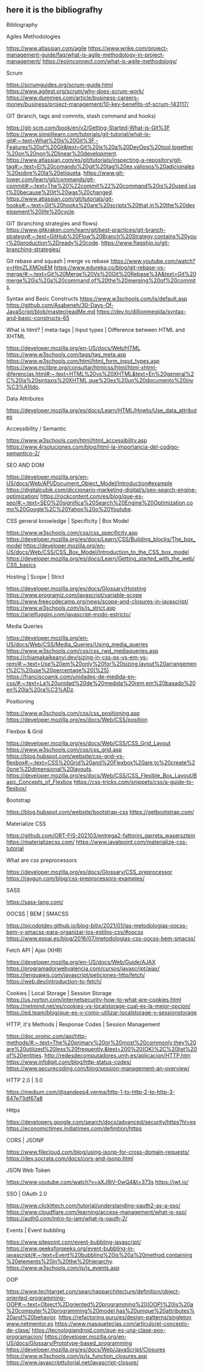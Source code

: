 ## here it is the bibliografhy

Bibliography

Agiles Methodologies


https://www.atlassian.com/agile
https://www.wrike.com/project-management-guide/faq/what-is-agile-methodology-in-project-management/
https://eoiinconnect.com/what-is-agile-methodology/

Scrum

https://scrumguides.org/scrum-guide.html
https://www.agilest.org/scrum/why-does-scrum-work/
https://www.dummies.com/article/business-careers-money/business/project-management/10-key-benefits-of-scrum-143117/


GIT (branch, tags and commits, stash command and hooks)

https://git-scm.com/book/en/v2/Getting-Started-What-is-Git%3F
https://www.simplilearn.com/tutorials/git-tutorial/what-is-git#:~:text=What%20is%20Git%3F,-Features%20of%20Git&text=Git%20is%20a%20DevOps%20tool,together%20on%20non%2Dlinear%20development.
https://www.atlassian.com/es/git/tutorials/inspecting-a-repository/git-tag#:~:text=El%20comando%20git%20tag%20es,valiosos%20adicionales%20sobre%20la%20etiqueta.
https://www.git-tower.com/learn/git/commands/git-commit#:~:text=The%20%22commit%22%20command%20is%20used,just%20because%20it%20was%20changed.
https://www.atlassian.com/git/tutorials/git-hooks#:~:text=Git%20hooks%20are%20scripts%20that,in%20the%20development%20life%20cycle.

GIT (branching strategies and flows)
https://www.gitkraken.com/learn/git/best-practices/git-branch-strategy#:~:text=GitHub%20Flow%20Branch%20Strategy,contains%20your%20production%2Dready%20code.
https://www.flagship.io/git-branching-strategies/

Git rebase and squash | merge vs rebase
https://www.youtube.com/watch?v=HlmZLXMOpEM
https://www.edureka.co/blog/git-rebase-vs-merge/#:~:text=Git%20Merge%20Vs%20Git%20Rebase%3A&text=Git%20merge%20is%20a%20command,of%20the%20merging%20of%20commits.

Syntax and Basic Constructs
https://www.w3schools.com/js/default.asp
https://github.com/Asabeneh/30-Days-Of-JavaScript/blob/master/readMe.md
https://dev.to/dillionmegida/syntax-and-basic-constructs-65


What is html? | meta-tags | Input types | Difference between HTML and XHTML

https://developer.mozilla.org/en-US/docs/Web/HTML
https://www.w3schools.com/tags/tag_meta.asp
https://www.w3schools.com/html/html_form_input_types.asp
https://www.mclibre.org/consultar/htmlcss/html/html-xhtml-diferencias.html#:~:text=HTML%20vs%20XHTML&text=En%20general%2C%20la%20sintaxis%20XHTML,que%20es%20un%20documento%20inv%C3%A1lido.

Data Attributes 

https://developer.mozilla.org/es/docs/Learn/HTML/Howto/Use_data_attributes


Accessibility / Semantic 

https://www.w3schools.com/html/html_accessibility.asp
https://www.4rsoluciones.com/blog/html-la-importancia-del-codigo-semantico-2/


SEO AND DOM 

https://developer.mozilla.org/en-US/docs/Web/API/Document_Object_Model/Introduction#example
https://digitalcubik.com/diccionario-marketing-digital/s/seo-search-engine-optimization/
https://rockcontent.com/es/blog/que-es-seo/#:~:text=SEO%20significa%20Search%20Engine%20Optimization,como%20Google%2C%20Yahoo%20o%20Youtube.


CSS general knowledge | Specificity | Box Model

https://www.w3schools.com/css/css_specificity.asp
https://developer.mozilla.org/es/docs/Learn/CSS/Building_blocks/The_box_model
https://developer.mozilla.org/en-US/docs/Web/CSS/CSS_Box_Model/Introduction_to_the_CSS_box_model
https://developer.mozilla.org/es/docs/Learn/Getting_started_with_the_web/CSS_basics

Hosting | Scope | Strict 

https://developer.mozilla.org/es/docs/Glossary/Hoisting
https://www.programiz.com/javascript/variable-scope
https://www.freecodecamp.org/news/scope-and-closures-in-javascript/
https://www.w3schools.com/js/js_strict.asp
https://arielfuggini.com/javascript-modo-estricto/

Media Queries 

https://developer.mozilla.org/en-US/docs/Web/CSS/Media_Queries/Using_media_queries
https://www.w3schools.com/css/css_rwd_mediaqueries.asp
https://chiamakaikeanyi.dev/sizing-in-css-px-vs-em-vs-rem/#:~:text=Use%20em%20only%20for%20sizing,layout%20arrangement%2C%20use%20percentage%20(%25).
https://franciscoamk.com/unidades-de-medida-en-css/#:~:text=La%20unidad%20de%20medida%20rem,em%20basado%20en%20la%20ra%C3%ADz.

Positioning 

https://www.w3schools.com/css/css_positioning.asp
https://developer.mozilla.org/es/docs/Web/CSS/position


Flexbox & Grid 

https://developer.mozilla.org/es/docs/Web/CSS/CSS_Grid_Layout
https://www.w3schools.com/css/css_grid.asp
https://blog.hubspot.com/website/css-grid-vs-flexbox#:~:text=CSS%20Grid%20and%20Flexbox%20are,to%20create%20one%2Ddimensional%20layouts.
https://developer.mozilla.org/es/docs/Web/CSS/CSS_Flexible_Box_Layout/Basic_Concepts_of_Flexbox
https://css-tricks.com/snippets/css/a-guide-to-flexbox/

Bootstrap 

https://blog.hubspot.com/website/bootstrap-css
https://getbootstrap.com/

Materialize CSS

https://github.com/ORT-FIS-202103/entrega2-fattorini_garreta_wasersztein
https://materializecss.com/
https://www.javatpoint.com/materialize-css-tutorial

What are css preprocessors

https://developer.mozilla.org/es/docs/Glossary/CSS_preprocessor
https://raygun.com/blog/css-preprocessors-examples/

SASS

https://sass-lang.com/

OOCSS | BEM | SMACSS

https://picodotdev.github.io/blog-bitix/2021/01/las-metodologias-oocss-bem-y-smacss-para-organizar-los-estilos-css/#oocss
https://www.espai.es/blog/2016/07/metodologias-css-oocss-bem-smacss/


Fetch API | Ajax (XHR)

https://developer.mozilla.org/en-US/docs/Web/Guide/AJAX
https://programadorwebvalencia.com/cursos/javascript/ajax/
https://lenguajejs.com/javascript/peticiones-http/fetch/
https://web.dev/introduction-to-fetch/


Cookies | Local Storage | Session Storage
https://us.norton.com/internetsecurity-how-to-what-are-cookies.html
https://netmind.net/es/cookies-vs-localstorage-cual-es-la-mejor-opcion/
https://ed.team/blog/que-es-y-como-utilizar-localstorage-y-sessionstorage


HTTP, it's Methods | Response Codes | Session Management

https://doc.oroinc.com/api/http-methods/#:~:text=The%20primary%20or%20most%20commonly,they%20are%20utilized%20less%20frequently.&text=200%20(OK)%2C%20list%20of%20entities.
http://redesdecomputadores.umh.es/aplicacion/HTTP.htm
https://www.infidigit.com/blog/http-status-codes/
https://www.securecoding.com/blog/session-management-an-overview/

HTTP 2.0 | 3.0

https://medium.com/@sandeep4.verma/http-1-to-http-2-to-http-3-647e73df67a8

Https

https://developers.google.com/search/docs/advanced/security/https?hl=es
https://economictimes.indiatimes.com/definition/https

CORS | JSONP

https://www.filecloud.com/blog/using-jsonp-for-cross-domain-requests/
https://dev.socrata.com/docs/cors-and-jsonp.html


JSON Web Token

https://www.youtube.com/watch?v=qXJ9jV-0wQ4&t=373s
https://jwt.io/


SSO | OAuth 2.0

https://www.clickittech.com/tutorial/understanding-oauth2-as-a-sso/
https://www.cloudflare.com/learning/access-management/what-is-sso/
https://auth0.com/intro-to-iam/what-is-oauth-2/

Events | Event bubbling

https://www.sitepoint.com/event-bubbling-javascript/
https://www.geeksforgeeks.org/event-bubbling-in-javascript/#:~:text=Event%20bubbling%20is%20a%20method,containing%20elements%20in%20the%20hierarchy.
https://www.w3schools.com/js/js_events.asp

OOP

https://www.techtarget.com/searchapparchitecture/definition/object-oriented-programming-OOP#:~:text=Object%2Doriented%20programming%20(OOP)%20is%20a%20computer%20programming%20model,has%20unique%20attributes%20and%20behavior.
https://refactoring.guru/es/design-patterns/singleton
www.netmentor.es
https://www.masqueteclas.com/articulo/el-concepto-de-clase/
https://tecnologiandroid.com/que-es-una-clase-poo-programacion/
https://developer.mozilla.org/en-US/docs/Glossary/Prototype-based_programming
https://developer.mozilla.org/es/docs/Web/JavaScript/Closures
https://www.w3schools.com/js/js_function_closures.asp
https://www.javascripttutorial.net/javascript-closure/

